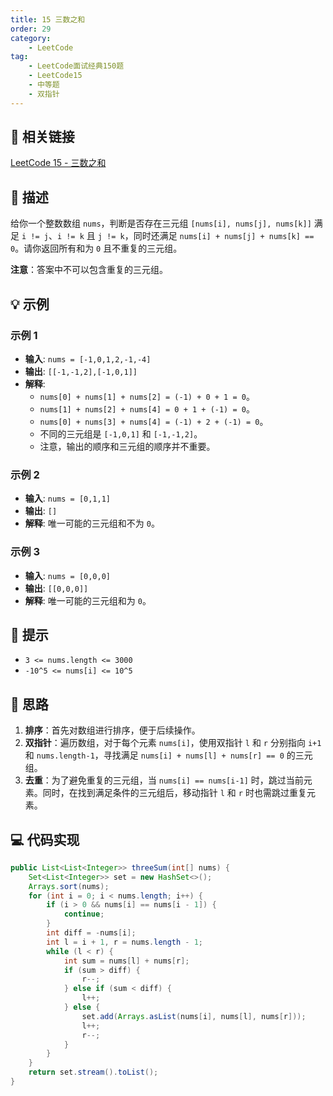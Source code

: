 ```yaml
---
title: 15 三数之和
order: 29
category:
    - LeetCode
tag:
    - LeetCode面试经典150题
    - LeetCode15
    - 中等题
    - 双指针
---
```


## 🚀 相关链接

[LeetCode 15 - 三数之和](https://leetcode.cn/problems/3sum/description/?envType=study-plan-v2&envId=top-interview-150)

## 📜 描述

给你一个整数数组 `nums`，判断是否存在三元组 `[nums[i], nums[j], nums[k]]` 满足 `i != j`、`i != k` 且 `j != k`，同时还满足 `nums[i] + nums[j] + nums[k] == 0`。请你返回所有和为 `0` 且不重复的三元组。

**注意**：答案中不可以包含重复的三元组。

## 💡 示例

### 示例 1

- **输入**: `nums = [-1,0,1,2,-1,-4]`
- **输出**: `[[-1,-1,2],[-1,0,1]]`
- **解释**:
  - `nums[0] + nums[1] + nums[2] = (-1) + 0 + 1 = 0`。
  - `nums[1] + nums[2] + nums[4] = 0 + 1 + (-1) = 0`。
  - `nums[0] + nums[3] + nums[4] = (-1) + 2 + (-1) = 0`。
  - 不同的三元组是 `[-1,0,1]` 和 `[-1,-1,2]`。
  - 注意，输出的顺序和三元组的顺序并不重要。

### 示例 2

- **输入**: `nums = [0,1,1]`
- **输出**: `[]`
- **解释**: 唯一可能的三元组和不为 `0`。

### 示例 3

- **输入**: `nums = [0,0,0]`
- **输出**: `[[0,0,0]]`
- **解释**: 唯一可能的三元组和为 `0`。

## 📝 提示

- `3 <= nums.length <= 3000`
- `-10^5 <= nums[i] <= 10^5`

## 💭 思路

1. **排序**：首先对数组进行排序，便于后续操作。
2. **双指针**：遍历数组，对于每个元素 `nums[i]`，使用双指针 `l` 和 `r` 分别指向 `i+1` 和 `nums.length-1`，寻找满足 `nums[i] + nums[l] + nums[r] == 0` 的三元组。
3. **去重**：为了避免重复的三元组，当 `nums[i] == nums[i-1]` 时，跳过当前元素。同时，在找到满足条件的三元组后，移动指针 `l` 和 `r` 时也需跳过重复元素。

## 💻 代码实现

```java
public List<List<Integer>> threeSum(int[] nums) {
    Set<List<Integer>> set = new HashSet<>();
    Arrays.sort(nums);
    for (int i = 0; i < nums.length; i++) {
        if (i > 0 && nums[i] == nums[i - 1]) {
            continue;
        }
        int diff = -nums[i];
        int l = i + 1, r = nums.length - 1;
        while (l < r) {
            int sum = nums[l] + nums[r];
            if (sum > diff) {
                r--;
            } else if (sum < diff) {
                l++;
            } else {
                set.add(Arrays.asList(nums[i], nums[l], nums[r]));
                l++;
                r--;
            }
        }
    }
    return set.stream().toList();
}
```